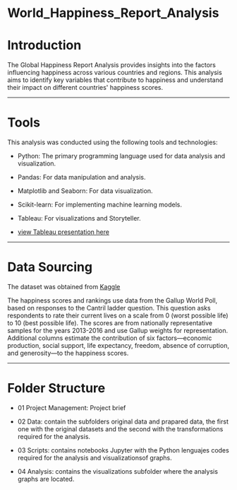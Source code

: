 # World_Happiness_Report_Analysis

# Introduction 

The Global Happiness Report Analysis provides insights into the factors influencing happiness across various countries and regions. This analysis aims to identify key variables that contribute to happiness and understand their impact on different countries' happiness scores.

---

# Tools 

This analysis was conducted using the following tools and technologies:
- Python: The primary programming language used for data analysis and visualization.
- Pandas: For data manipulation and analysis.
- Matplotlib and Seaborn: For data visualization.
- Scikit-learn: For implementing machine learning models.
- Tableau: For visualizations and Storyteller.

- [view Tableau presentation here](https://public.tableau.com/app/profile/juan.carlos.coronado.orrego/viz/WorldHappinessReportAnalysis_17174259091330/WHRAnalysis?publish=yes)

---

# Data Sourcing
The dataset was obtained from [Kaggle](https://www.kaggle.com/datasets/unsdsn/world-happiness)

The happiness scores and rankings use data from the Gallup World Poll, based on responses to the Cantril ladder question. This question asks respondents to rate their current lives on a scale from 0 (worst possible life) to 10 (best possible life). The scores are from nationally representative samples for the years 2013-2016 and use Gallup weights for representation. Additional columns estimate the contribution of six factors—economic production, social support, life expectancy, freedom, absence of corruption, and generosity—to the happiness scores.

---

# Folder Structure

- 01 Project Management: Project brief

- 02 Data: contain the subfolders original data and prapared data, the first one with the original datasets and the second with the transformations required for the analysis.

- 03 Scripts: contains notebooks Jupyter with the Python lenguajes  codes required for the analysis and visualizationsof graphs.

- 04 Analysis: contains the visualizations subfolder where the analysis graphs are located. 


  
